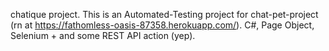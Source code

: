 chatique project.
This is an Automated-Testing project for chat-pet-project (rn at https://fathomless-oasis-87358.herokuapp.com/).
C#, Page Object, Selenium + and some REST API action (yep).
